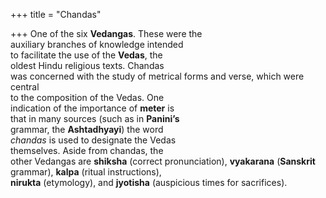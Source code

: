 +++
title = "Chandas"

+++
One of the six **Vedangas**. These were the  
auxiliary branches of knowledge intended  
to facilitate the use of the **Vedas**, the  
oldest Hindu religious texts. Chandas  
was concerned with the study of metrical forms and verse, which were central  
to the composition of the Vedas. One  
indication of the importance of **meter** is  
that in many sources (such as in **Panini’s**  
grammar, the **Ashtadhyayi**) the word  
*chandas* is used to designate the Vedas  
themselves. Aside from chandas, the  
other Vedangas are **shiksha** (correct pronunciation), **vyakarana** (**Sanskrit** grammar), **kalpa** (ritual instructions),  
**nirukta** (etymology), and **jyotisha** (auspicious times for sacrifices).